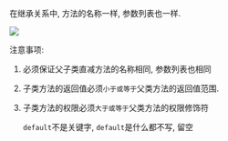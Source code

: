 在继承关系中, 方法的名称一样, 参数列表也一样.

![](https://pic.superbed.cn/item/5e06c61476085c3289eec8f4.jpg)



注意事项:

1. 必须保证父子类直减方法的名称相同, 参数列表也相同

2. 子类方法的返回值必须`小于或等于`父类方法的返回值范围.

3. 子类方法的权限必须`大于或等于`父类方法的权限修饰符

   `default`不是关键字, `default`是什么都不写, 留空





